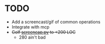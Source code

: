 # TODO

- Add a screencast/gif of common operations
- Integrate with mcp
- ~~Golf [screencap.py](screencap.py) to <200 LOC~~
  - 280 ain't bad
